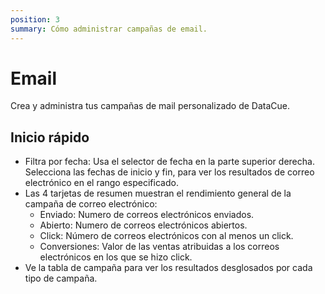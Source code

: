 ```yaml
---
position: 3
summary: Cómo administrar campañas de email.
---
```


# Email
Crea y administra tus campañas de mail personalizado de DataCue.

## Inicio rápido

- Filtra por fecha: Usa el selector de fecha en la parte superior derecha. Selecciona las fechas de inicio y fin, para ver los resultados de correo electrónico en el rango especificado.
- Las 4 tarjetas de resumen muestran el rendimiento general de la campaña de correo electrónico:
    - Enviado: Numero de correos electrónicos enviados.
    - Abierto: Numero de correos electrónicos abiertos.
    - Click: Número de correos electrónicos con al menos un click.
    - Conversiones: Valor de las ventas atribuidas a los correos electrónicos en los que se hizo click.
- Ve la tabla de campaña para ver los resultados desglosados por cada tipo de campaña.
